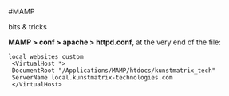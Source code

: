 #MAMP

bits & tricks



**MAMP > conf > apache > httpd.conf**, at the very end of the file:


```
local websites custom
 <VirtualHost *>
 DocumentRoot "/Applications/MAMP/htdocs/kunstmatrix_tech"
 ServerName local.kunstmatrix-technologies.com
 </VirtualHost>
```


